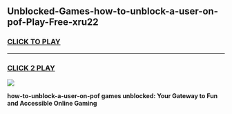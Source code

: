 
## Unblocked-Games-how-to-unblock-a-user-on-pof-Play-Free-xru22
<h3>
<a href="https://premium76.site?title=how-to-unblock-a-user-on-pof&ref=18A1">CLICK TO PLAY</a></h3>
<hr>

<h3>
<a href="https://premium76.site?title=how-to-unblock-a-user-on-pof&ref=18A1">CLICK 2 PLAY</a>
  
</h3>

<a href="https://premium76.site?title=how-to-unblock-a-user-on-pof&ref=18A1"><img src="https://clearcache.store/games.png"></a>


**how-to-unblock-a-user-on-pof games unblocked: Your Gateway to Fun and Accessible Online Gaming**
